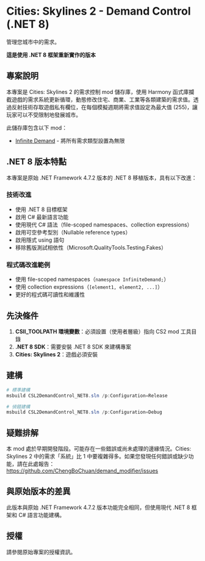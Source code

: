 # Cities: Skylines 2 - Demand Control (.NET 8)

管理您城市中的需求。

**這是使用 .NET 8 框架重新實作的版本**

## 專案說明

本專案是 Cities: Skylines 2 的需求控制 mod 儲存庫，使用 Harmony 函式庫攔截遊戲的需求系統更新循環，動態修改住宅、商業、工業等各類建築的需求值。透過反射技術存取遊戲私有欄位，在每個模擬週期將需求值設定為最大值 (255)，讓玩家可以不受限制地發展城市。

此儲存庫包含以下 mod：
- [Infinite Demand](./InfiniteDemand/) - 將所有需求類型設置為無限

## .NET 8 版本特點

本專案是原始 .NET Framework 4.7.2 版本的 .NET 8 移植版本，具有以下改進：

### 技術改進
- 使用 .NET 8 目標框架
- 啟用 C# 最新語言功能
- 使用現代 C# 語法（file-scoped namespaces、collection expressions）
- 啟用可空參考型別（Nullable reference types）
- 啟用隱式 using 語句
- 移除舊版測試相依性（Microsoft.QualityTools.Testing.Fakes）

### 程式碼改進範例
- 使用 file-scoped namespaces（`namespace InfiniteDemand;`）
- 使用 collection expressions（`[element1, element2, ...]`）
- 更好的程式碼可讀性和維護性

## 先決條件

1. **CSII_TOOLPATH 環境變數**：必須設置（使用者層級）指向 CS2 mod 工具目錄
2. **.NET 8 SDK**：需要安裝 .NET 8 SDK 來建構專案
3. **Cities: Skylines 2**：遊戲必須安裝

## 建構

```powershell
# 標準建構
msbuild CSL2DemandControl_NET8.sln /p:Configuration=Release

# 偵錯建構
msbuild CSL2DemandControl_NET8.sln /p:Configuration=Debug
```

## 疑難排解

本 mod 處於早期開發階段。可能存在一些錯誤或尚未處理的邊緣情況。Cities: Skylines 2 中的需求「系統」比 1 中要複雜得多。如果您發現任何錯誤或缺少功能，請在此處報告：https://github.com/ChengBoChuan/demand_modifier/issues

## 與原始版本的差異

此版本與原始 .NET Framework 4.7.2 版本功能完全相同，但使用現代 .NET 8 框架和 C# 語言功能建構。

## 授權

請參閱原始專案的授權資訊。
